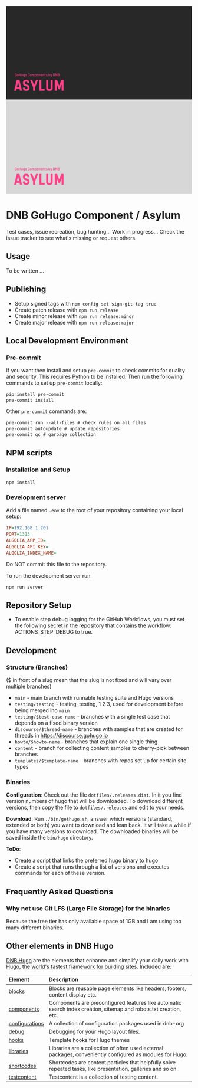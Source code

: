 <!--- CARD BEGIN --->

![DNB-Hugo/HEAD](.github/github-card-dark.png#gh-dark-mode-only)
![DNB-Hugo/HEAD](.github/github-card-light.png#gh-light-mode-only)

<!--- CARD END --->

# DNB GoHugo Component / Asylum

Test cases, issue recreation, bug hunting... Work in progress... Check the issue tracker to see what's missing or request others.

## Usage

To be written ...

## Publishing

- Setup signed tags with `npm config set sign-git-tag true`
- Create patch release with `npm run release`
- Create minor release with `npm run release:minor`
- Create major release with `npm run release:major`

## Local Development Environment

### Pre-commit

If you want then install and setup `pre-commit` to check commits for quality and security. This requires Python to be installed. Then run the following commands to set up `pre-commit` locally:

```shell
pip install pre-commit
pre-commit install
```

Other `pre-commit` commands are:

```shell
pre-commit run --all-files # check rules on all files
pre-commit autoupdate # update repositories
pre-commit gc # garbage collection
```

## NPM scripts

### Installation and Setup

```shell
npm install
```

### Development server

Add a file named `.env` to the root of your repository containing your local setup:

```ini
IP=192.168.1.201
PORT=1313
ALGOLIA_APP_ID=
ALGOLIA_API_KEY=
ALGOLIA_INDEX_NAME=
```

Do NOT commit this file to the repository.

To run the development server run

```shell
npm run server
```

## Repository Setup

- To enable step debug logging for the GitHub Workflows, you must set the following secret in the repository that contains the workflow: ACTIONS_STEP_DEBUG to true.

## Development

### Structure (Branches)

($ in front of a slug mean that the slug is not fixed and will vary over multiple branches)

- `main` - main branch with runnable testing suite and Hugo versions
- `testing/testing` - testing, testing, 1 2 3, used for development before being merged ino `main`
- `testing/$test-case-name` - branches with a single test case that depends on a fixed binary version
- `discourse/$thread-name` - branches with samples that are created for threads in https://discourse.gohugo.io
- `howto/$howto-name` - branches that explain one single thing
- `content` - branch for collecting content samples to cherry-pick between branches
- `templates/$template-name` - branches with repos set up for certain site types

### Binaries

**Configuration**: Check out the file `dotfiles/.releases.dist`. In it you find version numbers of hugo that will be
downloaded. To download different versions, then copy the file to `dotfiles/.releases` and edit to your needs.

**Download**: Run `./bin/gethugo.sh`, answer which versions (standard, extended or both) you want to download and lean
back. It will take a while if you have many versions to download. The downloaded binaries will be saved inside the
`bin/hugo` directory.

**ToDo**:

- Create a script that links the preferred hugo binary to hugo
- Create a script that runs through a list of versions and executes commands for each of these version.

## Frequently Asked Questions

### Why not use Git LFS (Large File Storage) for the binaries

Because the free tier has only available space of 1GB and I am using too many different binaries.

## Other elements in DNB Hugo

[DNB Hugo](https://github.com/dnb-org) are the elements that enhance and simplify your daily work with [Hugo, the world's fastest framework for building sites](https://gohugo.io/). Included are:

| Element | Description |
| :--- | :--- |
| [blocks](https://github.com/dnb-org/blocks) | Blocks are reusable page elements like headers, footers, content display etc.|
| [components](https://github.com/dnb-org/components) | Components are preconfigured features like automatic search index creation, sitemap and robots.txt creation, etc. |
| [configurations](https://github.com/dnb-org/configurations) | A collection of configuration packages used in dnb-org |
| [debug](https://github.com/dnb-org/dnb-hugo-debug) | Debugging for your Hugo layout files. |
| [hooks](https://github.com/dnb-org/dnb-hugo-hooks) | Template hooks for Hugo themes |
| [libraries](https://github.com/dnb-org/libraries) | Libraries are a collection of often used external packages, conveniently configured as modules for Hugo. |
| [shortcodes](https://github.com/dnb-org/shortcodes) | Shortcodes are content particles that helpfully solve repeated tasks, like presentation, galleries and so on. |
| [testcontent](https://github.com/dnb-org/testcontent) | Testcontent is a collection of testing content. |
